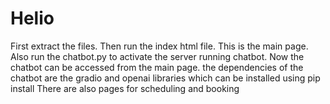 # Helio
First extract the files.
Then run the index html file.
This is the main page.
Also run the chatbot.py to activate the server running chatbot. Now the chatbot can be accessed from the main page.
the dependencies of the chatbot are the gradio and openai libraries which can be installed using pip install
There are also pages for scheduling and booking
